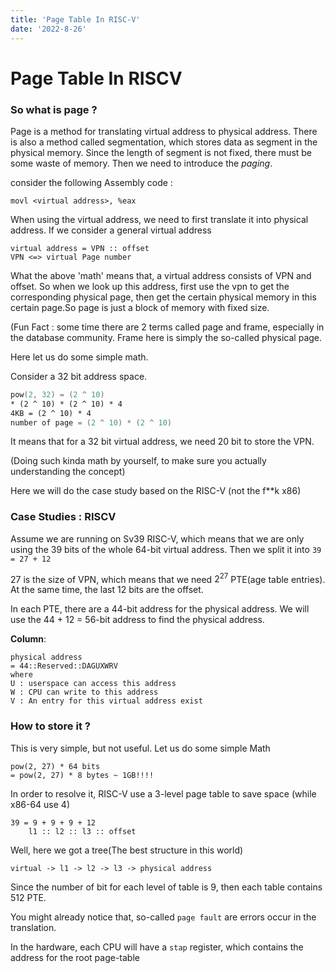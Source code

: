 ```yaml
---
title: 'Page Table In RISC-V'
date: '2022-8-26'
---
```


# Page Table In RISCV

### So what is page ?

Page is a method for translating virtual address to physical address. There is also a method called segmentation, which stores data as segment in the physical memory. Since the length of segment is not fixed, there must be some waste of memory. Then we need to introduce the *paging*.

consider the following Assembly code : 

```plaintext
movl <virtual address>, %eax
```

When using the virtual address, we need to first translate it into physical address. If we consider a general virtual address

```plaintext
virtual address = VPN :: offset
VPN <=> virtual Page number
```

What the above 'math' means that, a virtual address consists of VPN and offset. So when we look up this address, first use the vpn to get the corresponding physical page, then get the certain physical memory in this certain page.So page is just a block of memory with fixed size.

(Fun Fact : some time there are 2 terms called page and frame, especially in the database community. Frame here is simply the so-called physical page.

Here let us do some simple math. 

Consider a 32 bit address space.

```nasm
pow(2, 32) = (2 ^ 10) 
* (2 ^ 10) * (2 ^ 10) * 4
4KB = (2 ^ 10) * 4
number of page = (2 ^ 10) * (2 ^ 10)
```

It means that for a 32 bit virtual address, we need 20 bit to store the VPN. 

(Doing such kinda math by yourself, to make sure you actually understanding the concept)

Here we will do the case study based on the RISC-V (not the f\*\*k x86)

### Case Studies : RISCV

Assume we are running on Sv39 RISC-V, which means that we are only using the 39 bits of the whole 64-bit virtual address. Then we split it into `39 = 27 + 12`

27 is the size of  VPN, which means that we need $2^{27}$ PTE(age table entries). At the same time, the last 12 bits are the offset.

In each PTE,  there are a 44-bit address for the physical address. We will use the 44 + 12 = 56-bit address to find the physical address.

**Column**:
```
physical address 
= 44::Reserved::DAGUXWRV
where
U : userspace can access this address
W : CPU can write to this address
V : An entry for this virtual address exist
```
### How to store it ?

This is very simple, but not useful. 
Let us do some simple Math
```
pow(2, 27) * 64 bits
= pow(2, 27) * 8 bytes ~ 1GB!!!!
```
In order to resolve it, RISC-V use a 3-level page table to save space (while x86-64 use 4)
```
39 = 9 + 9 + 9 + 12
    l1 :: l2 :: l3 :: offset
```
Well, here we got a tree(The best structure in 
this world)
```
virtual -> l1 -> l2 -> l3 -> physical address
```
Since the number of bit for each level of table is 9, then each table contains 512 PTE.

You might already notice that, so-called 
`page fault` are errors occur in the translation.

In the hardware, each CPU will have a `stap` 
register, which contains the address for the 
root page-table
